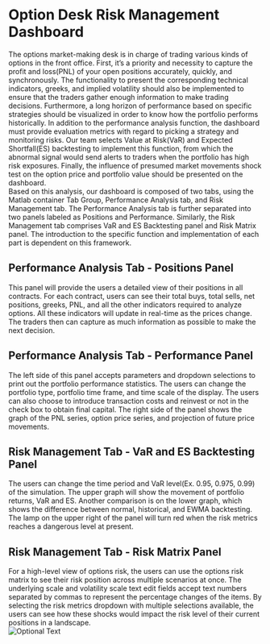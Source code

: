 # Option Desk Risk Management Dashboard
The options market-making desk is in charge of trading various kinds of options in the front office. First, it’s a priority and necessity to capture the profit and loss(PNL) of your open positions accurately, quickly, and synchronously. The functionality to present the corresponding technical indicators, greeks, and implied volatility should also be implemented to ensure that the traders gather enough information to make trading decisions. Furthermore, a long horizon of performance based on specific strategies should be visualized in order to know how the portfolio performs historically. In addition to the performance analysis function, the dashboard must provide evaluation metrics with regard to picking a strategy and monitoring risks. Our team selects Value at Risk(VaR) and Expected Shortfall(ES) backtesting to implement this function, from which the abnormal signal would send alerts to traders when the portfolio has high risk exposures. Finally, the influence of presumed market movements shock test on the option price and portfolio value should be presented on the dashboard.\
Based on this analysis, our dashboard is composed of two tabs, using the Matlab container Tab Group, Performance Analysis tab, and Risk Management tab.  The Performance Analysis tab is further separated into two panels labeled as Positions and Performance. Similarly, the Risk Management tab comprises VaR and ES Backtesting panel and Risk Matrix panel. The introduction to the specific function and implementation of each part is dependent on this framework.
## Performance Analysis Tab - Positions Panel
This panel will provide the users a detailed view of their positions in all contracts. For each contract, users can see their total buys, total sells, net positions, greeks, PNL, and all the other indicators required to analyze options. All these indicators will update in real-time as the prices change. The traders then can capture as much information as possible to make the next decision.
## Performance Analysis Tab - Performance Panel
The left side of this panel accepts parameters and dropdown selections to print out the portfolio performance statistics. The users can change the portfolio type, portfolio time frame, and time scale of the display. The users can also choose to introduce transaction costs and reinvest or not in the check box to obtain final capital. The right side of the panel shows the graph of the PNL series, option price series, and projection of future price movements.
## Risk Management Tab - VaR and ES Backtesting Panel
The users can change the time period and VaR level(Ex. 0.95, 0.975, 0.99) of the simulation. The upper graph will show the movement of portfolio returns, VaR and ES. Another comparison is on the lower graph, which shows the difference between normal, historical, and EWMA backtesting. The lamp on the upper right of the panel will turn red when the risk metrics reaches a dangerous level at present.
## Risk Management Tab - Risk Matrix Panel
For a high-level view of options risk, the users can use the options risk matrix to see their risk position across multiple scenarios at once. The underlying scale and volatility scale text edit fields accept text numbers separated by commas to represent the percentage changes of the items. By selecting the risk metrics dropdown with multiple selections available, the users can see how these shocks would impact the risk level of their current positions in a landscape.    
![Optional Text](../Risk-Management-Dashboard/screenshot/page1.png)

